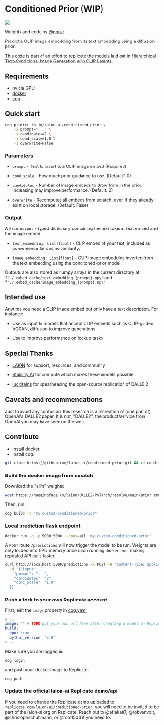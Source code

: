 # Conditioned Prior (WIP)

<a href="https://replicate.com/laion-ai/conditioned-prior" target="_blank"><img src="https://img.shields.io/static/v1?label=Replicate&message=Demo and API&color=pink"></a>

Weights and code by [@nousr](https://twitter.com/nousr_)


Predict a CLIP image embedding from its text embedding using a diffusion prior.

This code is part of an effort to replicate the models laid out in [Hierarchical Text-Conditional Image Generation with CLIP Latents](https://arxiv.org/abs/2204.06125).

## Requirements

* nvidia GPU
* [docker](https://docs.docker.com/get-docker/)
* [cog](https://github.com/replicate/cog/)

## Quick start

```sh
cog predict r8.im/laion-ai/conditioned-prior \
    -i prompt="..." \
    -i candidates=2 \
    -i cond_scale=1.0 \
    -i overwrite=False
```

### Parameters

* `prompt` - Text to invert to a CLIP image embed (Required)

* `cond_scale` - How much prior guidance to use. (Default 1.0)

* `candidates` - Number of image embeds to draw from in the prior. Increasing may improve performance.  (Default: 2)

* `overwrite` - Recomputes all embeds from scratch, even if they already exist on local storage. (Default: False)

### Output

A `PriorOutput` - typed dictionary containing the text tokens, text embed and the image embed.

* `text_embedding: List[float]` - CLIP embed of your text, included as convenience for cosine similarity.

* `image_embedding: List[float]` - CLIP image embedding inverted from the text embedding using the conditoned-prior model.

Outputs are also stored as numpy arrays in the current directory at `f"./.embed_cache/text_embedding_{prompt}.npy"`
and `f"./.embed_cache/image_embedding_{prompt}.npy"`

## Intended use

Anytime you need a CLIP image embed but only have a text description. For instance:

* Use as input to models that accept CLIP embeds such as CLIP-guided VQGAN, diffusion to improve generations.

* Use to improve performance on lookup tasks

## Special Thanks

* [LAION](https://discord.gg/uPMftTmrvS) for support, resources, and community

* [Stability AI](https://stability.ai/) for compute which makes these models possible

* [lucidrains](https://github.com/lucidrains) for spearheading the open-source replication of DALLE 2

## Caveats and recommendations

Just to avoid any confusion, this research is a recreation of (one part of) OpenAI's DALLE2 paper. It is _not_, "DALLE2", the product/service from OpenAI you may have seen on the web.

## Contribute

* Install [docker](https://docs.docker.com/get-docker/).
* Install [cog](https://github.com/replicate/cog/).

```sh
git clone https://github.com/laion-ai/conditoned-prior.git && cd conditioned-prior
```

### Build the docker image from scratch

Download the "slim" weights:

```sh
wget https://huggingface.co/laion/DALLE2-PyTorch/resolve/main/prior_ema_fp16.pth
```

Then, run:

```sh
cog build -t "my-custom-conditioned-prior"
```

### Local prediction flask endpoint

```sh
docker run -d -p 5000:5000 --gpus=all 'my-custom-conditioned-prior'
```

A `POST` route `/predictions` will now trigger the model to be run. Weights are only loaded into GPU memory once upon running `docker run`, making repeated API calls faster.

```sh
curl http://localhost:5000/predictions -X POST -H "Content-Type: application/json" \
  -d '{"input": {
    "prompt": "...",
    "candidates": "2",
    "cond_scale": "1.0"
  }}'
```

### Push a fork to your own Replicate account

First, edit the `image` property in [cog.yaml](/cog.yaml)

```yaml
# ...
image: "" # TODO put your own url here after creating a model on Replicate.
build:
  gpu: true
  python_version: "3.8"
# ...
```

Make sure you are logged in:

```sh
cog login
```

and push your docker image to Replicate:

```sh
cog push
```

### Update the official laion-ai Replicate demo/api
If you need to change the Replicate demo uploaded to `replicate.com/laion-ai/conditioned-prior`, you will need to be invited to be part of the laion-ai org on Replicate. Reach out to @afiaka87, @robvanvolt, @christophschuhmann, or @rom1504 if you need to.
